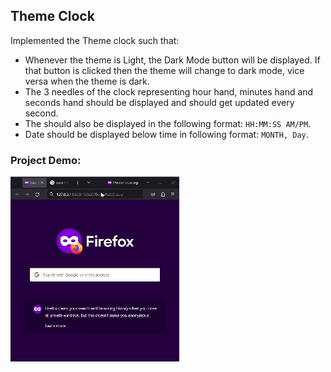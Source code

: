 ## Theme Clock
Implemented the Theme clock such that:
- Whenever the theme is Light, the Dark Mode button will be displayed. If that button is clicked then the theme will change to dark mode, vice versa when the theme is dark.
- The 3 needles of the clock representing hour hand, minutes hand and seconds hand should be displayed and should get updated every second.
- The should also be displayed in the following format: `HH:MM:SS AM/PM`.
- Date should be displayed below time in following format: `MONTH, Day`.


### Project Demo:
![Project Demo](https://github.com/milan-vishnoi/50-Days-50-Projects/blob/main/19.%20Theme%20Clock/demo.gif)